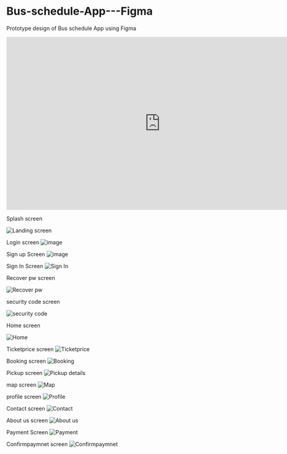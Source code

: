 # Bus-schedule-App---Figma
Prototype design of Bus schedule App using Figma
<iframe style="border: 1px solid rgba(0, 0, 0, 0.1);" width="800" height="450" src="https://www.figma.com/embed?embed_host=share&url=https%3A%2F%2Fwww.figma.com%2Ffile%2FaSoR2ucrt8O8tTldTky0zo%2FBus-schedule-App%3Ftype%3Ddesign%26node-id%3D0%253A1%26mode%3Ddesign%26t%3DJ2XC6qMoDiJzUw7q-1" allowfullscreen></iframe>


Splash screen

![Landing screen](https://github.com/Tdphimasha/Bus-schedule-App---Figma/assets/96642932/d681533a-9457-4d2d-93f6-11806cceaf48)


Login screen
![image](https://github.com/Tdphimasha/Bus-schedule-App---Figma/assets/96642932/1c09f9fd-c505-4b66-8c67-f5f78359200c)


Sign up Screen
![image](https://github.com/Tdphimasha/Bus-schedule-App---Figma/assets/96642932/8f943675-dc9e-48e0-94e3-a82381cafc40)



Sign In Screen
![Sign In](https://github.com/Tdphimasha/Bus-schedule-App---Figma/assets/96642932/98dd73ed-7bcf-4143-9343-b51674a23091)



Recover pw screen


![Recover pw](https://github.com/Tdphimasha/Bus-schedule-App---Figma/assets/96642932/04d98375-8d56-46aa-8936-28a2fd862ddc)



security code screen

![security code](https://github.com/Tdphimasha/Bus-schedule-App---Figma/assets/96642932/f4059337-7749-4be0-b4e8-2de5561fde6e)

Home screen

![Home](https://github.com/Tdphimasha/Bus-schedule-App---Figma/assets/96642932/7218cc3b-da41-4bd6-89ab-6ed26571f224)



Ticketprice screen
![Ticketprice](https://github.com/Tdphimasha/Bus-schedule-App---Figma/assets/96642932/76565425-2c87-41cf-9c10-bd5490bd5b38)

Booking screen
![Booking](https://github.com/Tdphimasha/Bus-schedule-App---Figma/assets/96642932/5eb6a68b-bdf1-4f49-93cb-239e34de356e)


Pickup screen
![Pickup details](https://github.com/Tdphimasha/Bus-schedule-App---Figma/assets/96642932/719b07cb-fa6b-40a6-82b0-69187de47c67)

map screen
![Map](https://github.com/Tdphimasha/Bus-schedule-App---Figma/assets/96642932/2ecba0c9-86fe-494a-8a5a-d61061d42bb0)

profile screen
![Profile](https://github.com/Tdphimasha/Bus-schedule-App---Figma/assets/96642932/d649614c-62f7-4d95-81c0-1d7a60d2ac6e)

Contact screen
![Contact](https://github.com/Tdphimasha/Bus-schedule-App---Figma/assets/96642932/f011320b-5cba-4ab6-b092-603b80d7b47e)

About us screen
![About us](https://github.com/Tdphimasha/Bus-schedule-App---Figma/assets/96642932/14525ac4-dfed-4cbd-91b3-de31267bea8b)

Payment Screen
![Payment](https://github.com/Tdphimasha/Bus-schedule-App---Figma/assets/96642932/9a04bf8e-8988-485c-8698-3facc4044a51)

Confirmpaymnet screen
![Confirmpaymnet](https://github.com/Tdphimasha/Bus-schedule-App---Figma/assets/96642932/866f9768-bc20-41ac-b736-33a41c3ec00e)
